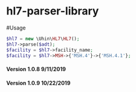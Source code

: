 # hl7-parser-library

#Usage

```php
$hl7 = new \Uhin\HL7\HL7();
$hl7->parse($adt);
$facility = $hl7->facility_name;
$facility = $hl7->MSH->{'MSH.4'}->{'MSH.4.1'};  
```

#### Version 1.0.8 9/11/2019
#### Version 1.0.9 10/22/2019
